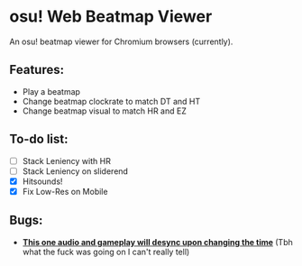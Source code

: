 # osu! Web Beatmap Viewer
An osu! beatmap viewer for Chromium browsers (currently).

## Features:
- Play a beatmap
- Change beatmap clockrate to match DT and HT
- Change beatmap visual to match HR and EZ

## To-do list:
- [ ] Stack Leniency with HR
- [ ] Stack Leniency on sliderend
- [x] Hitsounds!
- [x] Fix Low-Res on Mobile

## Bugs:
- **[This one audio and gameplay will desync upon changing the time](https://osu.ppy.sh/beatmapsets/1748951#osu/3577549)** (Tbh what the fuck was going on I can't really tell)

